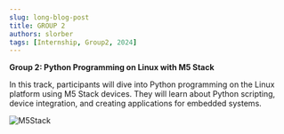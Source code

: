```yaml
---
slug: long-blog-post
title: GROUP 2
authors: slorber
tags: [Internship, Group2, 2024]
---
```


**Group 2: Python Programming on Linux with M5 Stack**

In this track, participants will dive into Python programming on the Linux platform using M5 Stack devices. They will learn about Python scripting, device integration, and creating applications for embedded systems.

![M5Stack](@site/static/img/coremp135.svg)